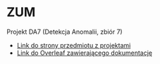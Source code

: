 # ZUM
Projekt DA7 (Detekcja Anomalii, zbiór 7)

- [Link do strony przedmiotu z projektami](https://elektron.elka.pw.edu.pl/~pcichosz/zum/zum-projekt-tematy.html)
- [Link do Overleaf zawierającego dokumentację](https://www.overleaf.com/project/619a0f27381f011695cce62c)
